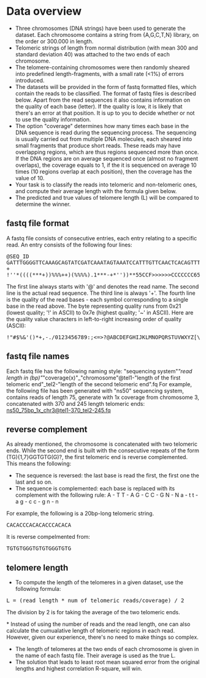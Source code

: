 # Data overview

- Three chromosomes (DNA strings) have been used to generate the dataset. Each chromosome contains a string from {A,G,C,T,N} library, on the order or 300.000 in length. 
- Telomeric strings of length from normal distribution (with mean 300 and standard deviation 40) was attached to the two ends of each chromosome. 
- The telomere-containing chromosomes were then randomly sheared into predefined length-fragments, with a small rate (<1%) of errors introduced. 
- The datasets will be provided in the form of fastq formatted files, which contain the reads to be classified. The format of fastq files is described below. Apart from the read sequences it also contains information on the quality of each base (letter). If the quality is low, it is likely that there's an error at that position. It is up to you to decide whether or not to use the quality information.
- The option "coverage" determines how many times each base in the DNA sequence is read during the sequencing process. The sequencing is usually carried out from multiple DNA molecules, each sheared into small fragments that produce short reads. These reads may have overlapping regions, which are thus regions sequenced more than once. If the DNA regions are on average sequenced once (almost no fragment overlaps), the coverage equals to 1, if the it is sequenced on average 10 times (10 regions overlap at each position), then the coverage has the value of 10. 
- Your task is to classify the reads into telomeric and non-telomeric ones, and compute their average length with the formula given below.
- The predicted and true values of telomere length (L) will be compared to determine the winner. 


## fastq file format
A fastq file consists of consecutive entries, each entry relating to a specific read. An entry consists of the following four lines: 

<pre>
@SEQ_ID
GATTTGGGGTTCAAAGCAGTATCGATCAAATAGTAAATCCATTTGTTCAACTCACAGTTT
+
!''*((((***+))%%%++)(%%%%).1***-+*''))**55CCF>>>>>>CCCCCCC65
</pre>

The first line always starts with '@' and denotes the read name. 
The second line is the actual read sequence. 
The third line is always '+'. 
The fourth line is the quality of the read bases - each symbol corresponding to a single base in the read above. The byte representing quality runs from 0x21 (lowest quality; '!' in ASCII) to 0x7e (highest quality; '~' in ASCII). Here are the quality value characters in left-to-right increasing order of quality (ASCII):

<pre>
!"#$%&'()*+,-./0123456789:;<=>?@ABCDEFGHIJKLMNOPQRSTUVWXYZ[\]^_`abcdefghijklmnopqrstuvwxyz{|}~
</pre>

## fastq file names 
Each fastq file has the following naming style: 
"sequencing system"_"read length in (bp)"_"coverage(x)"_"chromosome"@tel1-"length of the first telomeric end"_tel2-"length of the second telomeric end".fq
For example, the following file has been generated with "ns50" sequencing system, contains reads of length 75, generate with 1x coverage from chromosome 3, concatenated with 370 and 245 length telomeric ends: 
ns50_75bp_1x_chr3@tel1-370_tel2-245.fq

## reverse complement 
As already mentioned, the chromosome is concatenated with two telomeric ends. While the second end is built with the consecutive repeats of the form (TG){1,7}GGTGTG(G)?, the first telomeric end is reverse complemented. This means the following: 
- The sequence is reversed: the last base is read the first, the first one the last and so on. 
- The sequence is complemented: each base is replaced with its complement with the following rule: 
A - T
T - A
G - C
C - G 
N - N 
a - t 
t - a 
g - c
c - g 
n - n

For example, the following is a 20bp-long telomeric string. 
<pre>
CACACCCACACACCCACACA
</pre>

It is reverse compelmented from: 
<pre>
TGTGTGGGTGTGTGGGTGTG
</pre>

## telomere length 

- To compute the length of the telomeres in a given dataset, use the following formula: 
<pre>
L = (read_length * num_of_telomeric_reads/coverage) / 2
</pre>
The division by 2 is for taking the average of the two telomeric ends. 

\* Instead of using the number of reads and the read length, one can also calculate the cumualative length of telomeric regions in each read. However, given our experience, there's no need to make things so complex.

- The length of telomeres at the two ends of each chromosome is given in the name of each fastq file. Their average is used as the true L. 
- The solution that leads to least root mean squared error from the original lengths and highest correlation R-square, will win. 
